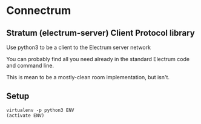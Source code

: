 
# Connectrum

## Stratum (electrum-server) Client Protocol library

Use python3 to be a client to the Electrum server network

You can probably find all you need already in the standard Electrum code and command line.

This is mean to be a mostly-clean room implementation, but isn't.



## Setup


    virtualenv -p python3 ENV
    (activate ENV)

